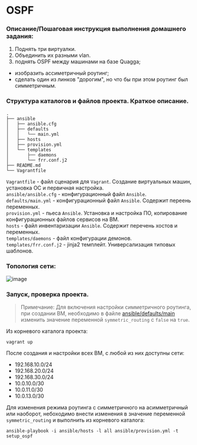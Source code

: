 # OSPF
### Описание/Пошаговая инструкция выполнения домашнего задания:
1. Поднять три виртуалки.
2. Объединить их разными vlan.
3. поднять OSPF между машинами на базе Quagga;
- изобразить ассиметричный роутинг;
- сделать один из линков "дорогим", но что бы при этом роутинг был симметричным.

### Структура каталогов и файлов проекта. Краткое описание.
```
.
├── ansible
│   ├── ansible.cfg
│   ├── defaults
│   │   └── main.yml
│   ├── hosts
│   ├── provision.yml
│   └── templates
│       ├── daemons
│       └── frr.conf.j2
├── README.md
└── Vagrantfile
```
`Vagrantfile` - файл сценария для `Vagrant`. Создание виртуальных машин, установка ОС и первичная настройка. <br/>
`ansible/ansible.cfg` - конфигурационный файл `Ansible`. <br/>
`defaults/main.yml` - конфигурационный файл `Ansible`. Содержит переень переменных. <br/>
`provision.yml` - пьеса `Ansible`. Установка и настройка ПО, копирование конфигурационных файлов сервисов на ВМ. <br/>
`hosts` - файл инвентаризации `Ansible`. Содержит перечень хостов и переменных. <br/>
`templates/daemons` - файл конфигурации демонов. <br/>
`templates/frr.conf.j2` - jinja2 темплейт. Универсализация типовых шаблонов. <br/>

### Топология сети:
![image](https://github.com/shulgazavr/ospf/assets/105816449/17d6f10f-e7d3-4bc6-b9a1-a1c2ecac5145)

### Запуск, проверка проекта.
> Примечание: Для включения настройки симметричного роутинга, при создании ВМ, необходимо в файле [ansible/defaults/main](https://github.com/shulgazavr/ospf/blob/master/ansible/defaults/main.yml) изменить значение переменной `symmetric_routing` с `false` на `true`.

Из корневого каталога проекта:
```
vagrant up
```
После создания и настройки всех ВМ, с любой из них доступны сети:
- 192.168.10.0/24
- 192.168.20.0/24
- 192.168.30.0/24
- 10.0.10.0/30
- 10.0.11.0/30
- 10.0.13.0/30

Для изменения режима роутинга с симметричного на асимметричный или наоборот, небоходимо внести изменения в значение переменной `symmetric_routing` и выполнить из корневого каталога:
```
ansible-playbook -i ansible/hosts -l all ansible/provision.yml -t setup_ospf
```
